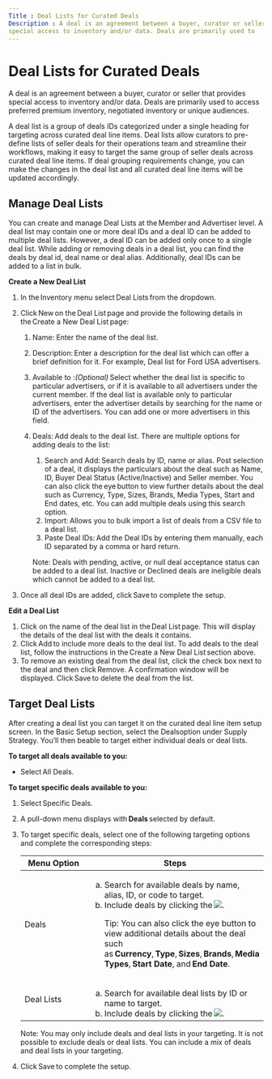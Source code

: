 ```yaml
---
Title : Deal Lists for Curated Deals
Description : A deal is an agreement between a buyer, curator or seller that provides
special access to inventory and/or data. Deals are primarily used to
---
```



# Deal Lists for Curated Deals





A deal is an agreement between a buyer, curator or seller that provides
special access to inventory and/or data. Deals are primarily used to
access preferred premium inventory, negotiated inventory or unique
audiences.

A deal list is a group of deals IDs categorized under a single heading
for targeting across curated deal line items. Deal lists allow curators
to pre-define lists of seller deals for their operations team and
streamline their workflows, making it easy to target the same group of
seller deals across curated deal line items. If deal grouping
requirements change, you can make the changes in the deal list and all
curated deal line items will be updated accordingly.





## Manage Deal Lists

You can create and manage Deal Lists at
the Member and Advertiser level. A deal list may
contain one or more deal IDs and a deal ID can be added to multiple deal
lists. However, a deal ID can be added only once to a single deal list.
While adding or removing deals in a deal list, you can find the deals by
deal id, deal name or deal alias. Additionally, deal IDs can be added to
a list in bulk.

**Create a New Deal List**

<div id="deal-lists-for-curated-deals__p-d06fb52b-ab2f-448b-8839-99bffbba5b74"
>

1.  In the Inventory menu
    select Deal Lists from the
    dropdown.
2.  Click New on
    the Deal List page and provide
    the following details in the Create a
    New Deal List page:
    1.  Name: Enter the name of
        the deal list.
    2.  Description: Enter a
        description for the deal list which can offer a brief definition
        for it. For example, Deal list for Ford USA advertisers.
    3.  Available to
        :*(Optional)* Select whether the deal list is specific to
        particular advertisers, or if it is available to all advertisers
        under the current member. If the deal list is available only to
        particular advertisers, enter the advertiser details by
        searching for the name or ID of the advertisers. You can add one
        or more advertisers in this field.
    4.  Deals: Add deals to the
        deal list. There are multiple options for adding deals to the
        list:
        1.  Search and Add: Search
            deals by ID, name or alias. Post selection of a deal, it
            displays the particulars about the deal such as Name, ID,
            Buyer Deal Status (Active/Inactive) and Seller member. You
            can also click
            the eye button to view
            further details about the deal such as Currency, Type,
            Sizes, Brands, Media Types, Start and End dates, etc. You
            can add multiple deals using this search option.
        2.  Import: Allows you to bulk
            import a list of deals from a CSV file to a deal list.
        3.  Paste Deal IDs: Add the
            Deal IDs by entering them manually, each ID separated by a
            comma or hard return.

        

        Note: Deals with pending,
        active, or null deal acceptance status can be added to a deal
        list. Inactive or Declined deals are ineligible deals which
        cannot be added to a deal list.

        
3.  Once all deal IDs are added,
    click Save to complete the setup.



**Edit a Deal List**



1.  Click on the name of the deal list in
    the Deal List page. This will
    display the details of the deal list with the deals it contains.
2.  Click Add to include more deals to
    the deal list. To add deals to the deal list, follow the
    instructions in the Create a New Deal
    List section above.
3.  To remove an existing deal from the deal list, click the check box
    next to the deal and then
    click Remove. A confirmation
    window will be displayed.
    Click Save to delete the deal from
    the list.







## Target Deal Lists

After creating a deal list you can target it on the curated deal line
item setup screen. In the Basic
Setup section, select the
Dealsoption under
Supply Strategy. You’ll then
beable to target either individual deals or deal lists.

**To target all deals available to you:**

<div id="deal-lists-for-curated-deals__p-19add53e-7d2f-4dde-813f-d9592ba3df4c"
>

- Select All Deals.



**To target specific deals available to you:**

<div id="deal-lists-for-curated-deals__p-c477b038-5617-4fe3-b7db-d57d596df858"
>

1.  Select Specific Deals.
2.  A pull-down menu displays with **Deals** selected by default.
3.  To target specific deals, select one of the following targeting
    options and complete the corresponding steps:
    <table
    id="deal-lists-for-curated-deals__table-0606abab-aabb-483c-8019-94a345f99aa2"
    class="table frame-all">
    <colgroup>
    <col style="width: 50%" />
    <col style="width: 50%" />
    </colgroup>
    <thead class="thead">
    <tr class="header row">
    <th
    id="deal-lists-for-curated-deals__table-0606abab-aabb-483c-8019-94a345f99aa2__entry__1"
    class="entry align-center colsep-1 rowsep-1">Menu Option</th>
    <th
    id="deal-lists-for-curated-deals__table-0606abab-aabb-483c-8019-94a345f99aa2__entry__2"
    class="entry align-center colsep-1 rowsep-1">Steps</th>
    </tr>
    </thead>
    <tbody class="tbody">
    <tr class="odd row">
    <td class="entry align-center colsep-1 rowsep-1"
    headers="deal-lists-for-curated-deals__table-0606abab-aabb-483c-8019-94a345f99aa2__entry__1"><span
    class="ph uicontrol">Deals</td>
    <td class="entry align-left colsep-1 rowsep-1"
    headers="deal-lists-for-curated-deals__table-0606abab-aabb-483c-8019-94a345f99aa2__entry__2"><ol
    type="a">
    <li>Search for available deals by name, alias, ID, or code to
    target.</li>
    <li>Include deals by clicking the <img
    src="../images/psp-demand-partner-integration/check.svg"
    class="image" />.
    
    Tip: You can also click the eye button
    to view additional details about the deal such
    as <strong>Currency</strong>, <strong>Type</strong>, <strong>Sizes</strong>, <strong>Brands</strong>, <strong>Media
    Types</strong>, <strong>Start Date</strong>, and <strong>End
    Date</strong>.
    </li>
    </ol></td>
    </tr>
    <tr class="even row">
    <td class="entry align-center colsep-1 rowsep-1"
    headers="deal-lists-for-curated-deals__table-0606abab-aabb-483c-8019-94a345f99aa2__entry__1"><span
    class="ph uicontrol">Deal Lists</td>
    <td class="entry align-left colsep-1 rowsep-1"
    headers="deal-lists-for-curated-deals__table-0606abab-aabb-483c-8019-94a345f99aa2__entry__2"><ol
    type="a">
    <li>Search for available deal lists by ID or name to target.</li>
    <li>Include deals by clicking the <img
    src="../images/psp-demand-partner-integration/check.svg"
    id="deal-lists-for-curated-deals__image-31ba90d8-7491-46e6-ad63-bdc5d8e172ce"
    class="image" />.</li>
    </ol></td>
    </tr>
    </tbody>
    </table>

    

    Note: You may only include deals
    and deal lists in your targeting. It is not possible to exclude
    deals or deal lists. You can include a mix of deals and deal lists
    in your targeting.

    
4.  Click Save to complete the setup.








